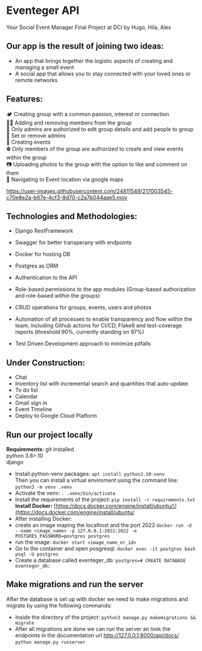 # Eventeger API
Your Social Event Manager
Final Project at DCI by Hugo, Hila, Alex

## Our app is the result of joining two ideas:
- An app that brings together the logistic aspects of creating and managing a small event
- A social app that allows you to stay connected with your loved ones or remote networks

## Features: 
🏕 Creating group with a common passion, interest or connection<br>
👯‍♂️ Adding and removing members from the group<br>
🔐 Only admins are authorized to edit group details and add people to group<br>
💂 Set or remove admins<br>
📆 Creating events<br>
⛔️ Only members of the group are authorized to create and view events within the group<br>
📷 Uploading photos to the group with the option to like and comment on them<br>
🧭 Navigating to Event location via google maps<br>


https://user-images.githubusercontent.com/24811549/217003545-c70e8e2a-b67e-4cf3-8d70-c2a7b044aae5.mov


## Technologies and Methodologies: 
- Django RestFramework
- Swagger for better transperany with endpoints
- Docker for hosting DB 
- Postgres as ORM 


- Authentication to the API
- Role-based permissions to the app modules (Group-based authorization and role-based within the groups)
- CRUD operations for groups, events, users and photos 
- Automation of all processes to enable transparency and flow within the team, including Github actions for CI/CD, Flake8 and test-coverage reports (threshold 90%, currently standing on 97%)
- Test Driven Development approach to minimize pitfalls

## Under Construction:
- Chat 
- Inventory list with incremental search and quantities that auto-update
- To do list 
- Calendar
- Gmail sign in 
- Event Timeline
- Deploy to Google Cloud Platform 


## Run our project locally 
**Requirements:**
git installed<br>
python 3.8>.10<br>
django<br>
- Install python-venv packages:
`apt install python3.10-venv`<br>
Then you can install a virtual enviroment using the command line:<br>
`python3 -m venv .venv`<br>
- Activate the venv:
`. .venv/bin/activate`<br>
- Install the requirements of the project:
`pip install -r requirements.txt`<br>
**Install Docker:**
\[https://docs.docker.com/engine/install/ubuntu/\](https://docs.docker.com/engine/install/ubuntu/
- After installing Docker:
- create an image maping the localhost and the port 2022
`docker run -d --name <image_name> -p 127.0.0.1:2022:2022 -e POSTGRES_PASSWORD=postgres postgres`
- run the image:
`docker start <image_name_or_id>`<br>
- Go to the container and open posgresql:
`docker exec -it postgres bash psql -U postgres`
- Create a database called eventeger_db:
`postgres=# CREATE DATABASE eventeger_db;`
## Make migrations and run the server
After the database is set up with docker we need to make migrations and migrate by using the following commands:<br>
- Inside the directory of the project:
`python3 manage.py makemigrations && migrate`
- After all migrations are done we can run the server an look the endpoints in the documentation url http://127.0.0.1:8000/api/docs/
`python manage.py runserver`

